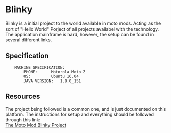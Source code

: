 # Blinky
Blinky is a initial project to the world available in moto mods. Acting as the sort of "Hello World" Porject of all projects availabel with the technology.
The application mainframe is hard, however, the setup can be found in several different links.

## Specification
```
	MACHINE SPECIFICATION:
		PHONE: 		Motorola Moto Z
		OS:    		Ubuntu 16.04
		JAVA VERSION: 	1.8.0_151
```

## Resources
The project being followed is a common one, and is just documented on this platform.
The instructions for setup and everything should be followed through this link:
</br> [The Moto Mod Blinky Project](https://www.element14.com/community/groups/moto-mods/blog/2017/04/22/moto-mods-developer-part-1-getting-started-virtual-machine-setup-and-linux-install)

